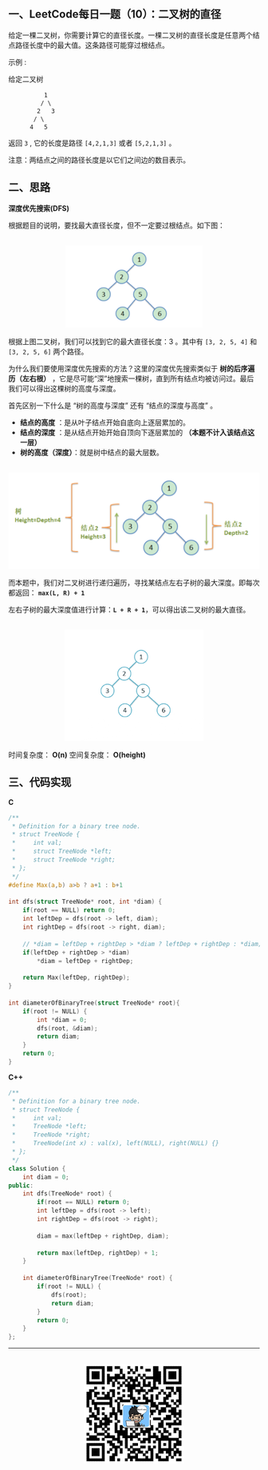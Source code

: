 ## 一、LeetCode每日一题（10）：二叉树的直径

给定一棵二叉树，你需要计算它的直径长度。一棵二叉树的直径长度是任意两个结点路径长度中的最大值。这条路径可能穿过根结点。

示例 :

给定二叉树

```
          1
         / \
        2   3
       / \     
      4   5    
```

返回 `3` , 它的长度是路径 `[4,2,1,3]` 或者 `[5,2,1,3]` 。

注意：两结点之间的路径长度是以它们之间边的数目表示。


## 二、思路

**深度优先搜索(DFS)**

根据题目的说明，要找最大直径长度，但不一定要过根结点。如下图：

<div align="center">
    <br>
    <img width="276px" src="https://github.com/RunCoderHang/LeetCode-Notes/blob/master/image/diameter-of-binary-tree01.png"></img>
    <br>
</div>

根据上图二叉树，我们可以找到它的最大直径长度：3 。其中有 `[3, 2, 5, 4]` 和 `[3, 2, 5, 6]` 两个路径。

为什么我们要使用深度优先搜索的方法？这里的深度优先搜索类似于 **树的后序遍历（左右根）** ，它是尽可能“深”地搜索一棵树，直到所有结点均被访问过。最后我们可以得出这棵树的高度与深度。

首先区别一下什么是 “树的高度与深度” 还有 “结点的深度与高度” 。

- **结点的高度** ：是从叶子结点开始自底向上逐层累加的。
- **结点的深度** ：是从结点开始开始自顶向下逐层累加的 **（本题不计入该结点这一层）**
- **树的高度（深度）**：就是树中结点的最大层数。

<div align="center">
    <br>
    <img width="535px" src="https://github.com/RunCoderHang/LeetCode-Notes/blob/master/image/diameter-of-binary-tree02.png"></img>
    <br>
</div>

而本题中，我们对二叉树进行递归遍历，寻找某结点左右子树的最大深度。即每次都返回： **`max(L, R) + 1`**

左右子树的最大深度值进行计算：**`L + R + 1`**，可以得出该二叉树的最大直径。

<div align="center">
    <br>
    <img width="280px" src="https://github.com/RunCoderHang/LeetCode-Notes/blob/master/image/diameter-of-binary-tree03.gif"></img>
    <br>
</div>

时间复杂度： **O(n)**
空间复杂度： **O(height)**

## 三、代码实现

**C**

```c
/**
 * Definition for a binary tree node.
 * struct TreeNode {
 *     int val;
 *     struct TreeNode *left;
 *     struct TreeNode *right;
 * };
 */
#define Max(a,b) a>b ? a+1 : b+1

int dfs(struct TreeNode* root, int *diam) {
    if(root == NULL) return 0;
    int leftDep = dfs(root -> left, diam);
    int rightDep = dfs(root -> right, diam);
    
    // *diam = leftDep + rightDep > *diam ? leftDep + rightDep : *diam;
    if(leftDep + rightDep > *diam)
        *diam = leftDep + rightDep;

    return Max(leftDep, rightDep);
}

int diameterOfBinaryTree(struct TreeNode* root){
    if(root != NULL) {
        int *diam = 0;
        dfs(root, &diam);
        return diam;
    }
    return 0;
}
```

**C++**

```c++
/**
 * Definition for a binary tree node.
 * struct TreeNode {
 *     int val;
 *     TreeNode *left;
 *     TreeNode *right;
 *     TreeNode(int x) : val(x), left(NULL), right(NULL) {}
 * };
 */
class Solution {
    int diam = 0;
public:
    int dfs(TreeNode* root) {
        if(root == NULL) return 0;
        int leftDep = dfs(root -> left);
        int rightDep = dfs(root -> right);
        
        diam = max(leftDep + rightDep, diam);

        return max(leftDep, rightDep) + 1;
    }

    int diameterOfBinaryTree(TreeNode* root) {
        if(root != NULL) {
            dfs(root);
            return diam;
        }
        return 0;
    }
};
```


<div align="center">
    <hr style="height:1px;"/>
    <br>
    <img width="200px" src="https://github.com/RunCoderHang/LeetCode-Notes/blob/master/image/wxgzh-hang.png"></img>
</div>
